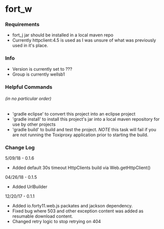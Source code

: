 # fort_w

### Requirements
* fort_j jar should be installed in a local maven repo
* Currently httpclient:4.5 is used as I was unsure of what was previously used in it's place.

### Info
* Version is currently set to ???
* Group is currently wellsb1 

### Helpful Commands
###### (in no particular order)
* 'gradle eclipse' to convert this project into an eclipse project
* 'gradle install' to install this project's jar into a local maven repository for use by other projects
* 'gradle build' to build and test the project.  *NOTE* this task will fail if you are not running the Toxiproxy application prior to starting the build.  



### Change Log

5/09/18 - 0.1.6
 
 * Added default 30s timeout HttpClients build via Web.getHttpClient()

04/26/18 - 0.1.5

 * Added UrlBuilder

12/20/17 - 0.1.1 
 * Added io.forty11.web.js packates and jackson dependency.  
 * Fixed bug where 503 and other exception content was added as resumable download content.
 * Changed retry logic to stop retrying on 404